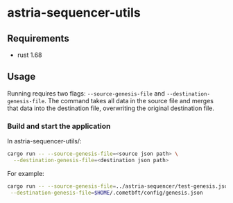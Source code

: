 # astria-sequencer-utils

## Requirements

- rust 1.68

## Usage

Running requires two flags: `--source-genesis-file` and
`--destination-genesis-file`. The command takes all data in the source file and
merges that data into the destination file, overwriting the original destination
file.

### Build and start the application

In astria-sequencer-utils/:

```sh
cargo run -- --source-genesis-file=<source json path> \
  --destination-genesis-file=<destination json path>
```

For example:
```sh
cargo run -- --source-genesis-file=../astria-sequencer/test-genesis.json \
 --destination-genesis-file=$HOME/.cometbft/config/genesis.json
```
